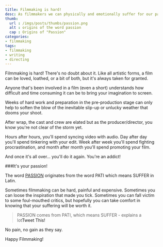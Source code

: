 ```yaml
---
title: Filmmaking is hard!
desc: As filmmakers we can physically and emotionally suffer for our passion. 
thumb:
  url : /imgs/posts/thumbs/passion.png
  alt : origins of the word passion
  cap : Origins of "Passion"
categories:
- filmmaking
tags: 
- filmmaking
- writing
- directing
---
```


[1]: http://www.google.com/search?q=passion+origin

Filmmaking is hard! There's no doubt about it. Like all artistic forms, a film can be loved, loathed, or a bit of both, but it's always taken for granted.

Anyone that's been involved in a film (even a short) understands how difficult and time consuming it can be to bring your imagination to screen.

Weeks of hard work and preparation in the pre-production stage can only help to soften the blow of the inevitable slip-up or unlucky weather that dooms your shoot.

After wrap, the cast and crew are elated but as the producer/director, you know you're not clear of the storm yet. 

Hours after hours, you'll spend syncing video with audio. Day after day you'll spend tinkering with your edit. Week after week you'll spend fighting procrastination, and month after month you'll spend promoting your film.

And once it's all over... you'll do it again. You're an addict!

###It's your passion!

The word [PASSION][1] originates from the word PATI which means SUFFER in Latin.  

Sometimes filmmaking can be hard, painful and expensive. Sometimes you can loose the inspiration that made you tick. Sometimes you can fall victim to some foul-mouthed critics, but hopefully you can take comfort in knowing that your suffering will be worth it. 

>PASSION comes from PATI, which means SUFFER - explains a lot<a class="social social-tweetable" data-quote="PASSION comes from PATI, which means SUFFER - explains a lot" data-href="https://twitter.com/intent/tweet" data-hashtags="filmmaking,art,passion">Tweet This!</a>

No pain, no gain as they say.

Happy Filmmaking!


